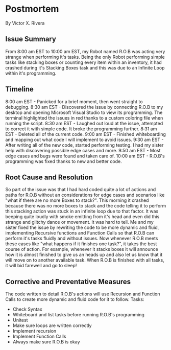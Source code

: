 # Postmortem
By Victor X. Rivera

## Issue Summary
From 8:00 am EST to 10:00 am EST, my Robot named R.O.B was acting very strange when performing it's tasks. Being the only Robot performing simple tasks like stacking boxes or counting every item within an inventory, it had crashed during it's Stacking Boxes task and this was due to an Infinite Loop within it's programming.

## Timeline
8:00 am EST - Panicked for a brief moment, then went straight to debugging.
8:30 am EST - Discovered the issue by connecting R.O.B to my desktop and opening Microsoft Visual Studio to view its programming. The terminal highlighted the issues in red thanks to a custom coloring file when running the script.
8:30 am EST - Laughed out loud at the issue, attempted to correct it with simple code. It broke the programming further.
8:31 am EST - Deleted all of the current code.
9:00 am EST - Finished whiteboarding and mapping out what code I will implement to avoid issues.
9:30 am EST - After writing all of the new code, started performing testing. I had my sister help with discovering possible edge cases and more.
9:50 am EST - Most edge cases and bugs were found and taken care of.
10:00 am EST - R.O.B's programming was fixed thanks to new and better code.

## Root Cause and Resolution
So part of the issue was that I had hard coded quite a lot of actions and paths for R.O.B without an considerations for edge cases and scenarios like "what if there are no more Boxes to stack?". This morning it crashed because there was no more boxes to stack and the code telling it to perform this stacking action was stuck in an infinite loop due to that factor. It was beeping quite loudly with smoke emitting from it's head and even did this strange and glitchy dance or movement. It was hard to tell.
Me and my sister fixed the issue by rewriting the code to be more dynamic and fluid, implementing Recursive functions and Function Calls so that R.O.B can perform it's tasks fluidly and without issues. Now whenever R.O.B meets these cases like "what happens if it finishes one task?", it takes the best course of action. For example, whenever it stacks boxes it will announce how it is almost finished to give us an heads up and also let us know that it will move on to another available task. When R.O.B is finished with all tasks, it will bid farewell and go to sleep!

## Corrective and Preventative Measures
The code written to detail R.O.B's actions will use Recursion and Function Calls to create more dynamic and fluid code for it to follow.
Tasks:
- Check Syntax
- Whiteboard and list tasks before running R.O.B's programming
- Unitest
- Make sure loops are written correctly
- Implement recursion
- Implement Function Calls
- Always make sure R.O.B is okay
